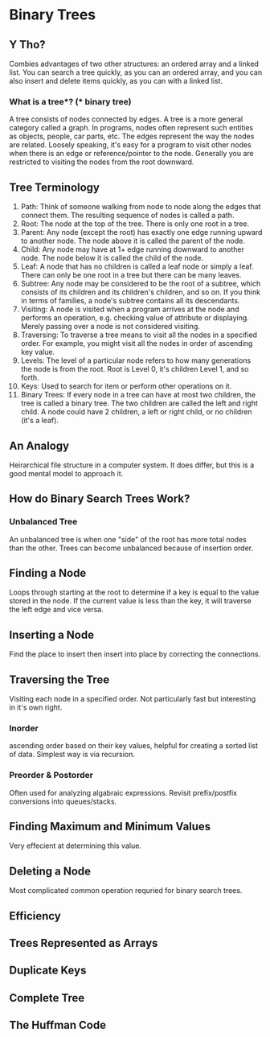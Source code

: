 # Binary Trees

## Y Tho?

Combies advantages of two other structures: an ordered array and a linked list. You can search a tree quickly, as you can an ordered array, and you can also insert and delete items quickly, as you can with a linked list.

### What is a tree*? (* binary tree)

A tree consists of nodes connected by edges. A tree is a more general category called a graph. In programs, nodes often represent such entities as objects, people, car parts, etc. The edges represent the way the nodes are related. Loosely speaking, it's easy for a program to visit other nodes when there is an edge or reference/pointer to the node. Generally you are restricted to visiting the nodes from the root downward.

## Tree Terminology

1. Path: Think of someone walking from node to node along the edges that connect them. The resulting sequence of nodes is called a path.
2. Root: The node at the top of the tree. There is only one root in a tree.
3. Parent: Any node (except the root) has exactly one edge running upward to another node. The node above it is called the parent of the node.
4. Child: Any node may have at 1+ edge running downward to another node. The node below it is called the child of the node.
5. Leaf: A node that has no children is called a leaf node or simply a leaf. There can only be one root in a tree but there can be many leaves.
6. Subtree: Any node may be considered to be the root of a subtree, which consists of its children and its children's children, and so on. If you think in terms of families, a node's subtree contains all its descendants.
7. Visiting: A node is visited when a program arrives at the node and performs an operation, e.g. checking value of attribute or displaying. Merely passing over a node is not considered visiting.
8. Traversing: To traverse a tree means to visit all the nodes in a specified order. For example, you might visit all the nodes in order of ascending key value.
9. Levels: The level of a particular node refers to how many generations the node is from the root. Root is Level 0, it's children Level 1, and so forth.
10. Keys: Used to search for item or perform other operations on it.
11. Binary Trees: If every node in a tree can have at most two children, the tree is called a binary tree. The two children are called the left and right child. A node could have 2 children, a left or right child, or no children (it's a leaf).

## An Analogy

Heirarchical file structure in a computer system. It does differ, but this is a good mental model to approach it.

## How do Binary Search Trees Work?

### Unbalanced Tree

An unbalanced tree is when one "side" of the root has more total nodes than the other. Trees can become unbalanced because of insertion order.

## Finding a Node

Loops through starting at the root to determine if a key is equal to the value stored in the node. If the current value is less than the key, it will traverse the left edge and vice versa.

## Inserting a Node

Find the place to insert then insert into place by correcting the connections.

## Traversing the Tree

Visiting each node in a specified order. Not particularly fast but interesting in it's own right.

### Inorder

ascending order based on their key values, helpful for creating a sorted list of data. Simplest way is via recursion.

### Preorder & Postorder

Often used for analyzing algabraic expressions. Revisit prefix/postfix conversions into queues/stacks.

## Finding Maximum and Minimum Values

Very effecient at determining this value.

## Deleting a Node

Most complicated common operation requried for binary search trees.

## Efficiency

## Trees Represented as Arrays

## Duplicate Keys

## Complete Tree

## The Huffman Code
